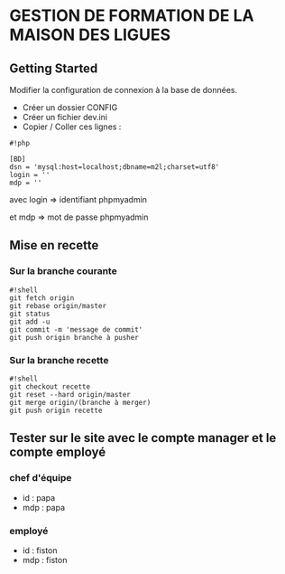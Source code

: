 # GESTION DE FORMATION DE LA MAISON DES LIGUES


## Getting Started

Modifier la configuration de connexion à la base de données.

- Créer un dossier CONFIG
- Créer un fichier dev.ini
- Copier / Coller ces lignes :
```
#!php

[BD]
dsn = 'mysql:host=localhost;dbname=m2l;charset=utf8'
login = ''
mdp = ''
```

avec login => identifiant phpmyadmin 

et mdp => mot de passe phpmyadmin


## Mise en recette

### Sur la branche courante ###



```
#!shell
git fetch origin
git rebase origin/master
git status
git add -u
git commit -m 'message de commit'
git push origin branche à pusher
```


### Sur la branche recette ###


```
#!shell
git checkout recette
git reset --hard origin/master
git merge origin/(branche à merger)
git push origin recette

```


## Tester sur le site avec le compte manager et le compte employé ##

### chef d'équipe ### 
*  id : papa
* mdp : papa

### employé ###
* id : fiston
* mdp : fiston